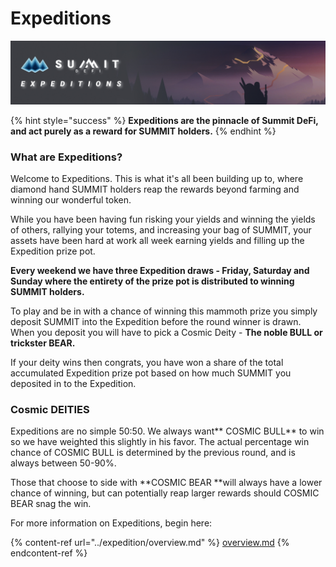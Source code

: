 # Expeditions

![](../.gitbook/assets/expeditions-overview-masthead.jpg)

{% hint style="success" %}
**Expeditions are the pinnacle of Summit DeFi, and act purely as a reward for SUMMIT holders.**
{% endhint %}

### What are Expeditions?

Welcome to Expeditions. This is what it's all been building up to, where diamond hand SUMMIT holders reap the rewards beyond farming and winning our wonderful token.

While you have been having fun risking your yields and winning the yields of others, rallying your totems, and increasing your bag of SUMMIT, your assets have been hard at work all week earning yields and filling up the Expedition prize pot.

**Every weekend we have three Expedition draws - Friday, Saturday and Sunday where the entirety of the prize pot is distributed to winning SUMMIT holders.**

To play and be in with a chance of winning this mammoth prize you simply deposit SUMMIT into the Expedition before the round winner is drawn. When you deposit you will have to pick a Cosmic Deity - **The noble BULL or trickster BEAR.**

If your deity wins then congrats, you have won a share of the total accumulated Expedition prize pot based on how much SUMMIT you deposited in to the Expedition.

### Cosmic DEITIES

Expeditions are no simple 50:50. We always want** COSMIC BULL** to win so we have weighted this slightly in his favor. The actual percentage win chance of COSMIC BULL is determined by the previous round, and is always between 50-90%.

Those that choose to side with **COSMIC BEAR **will always have a lower chance of winning, but can potentially reap larger rewards should COSMIC BEAR snag the win.



For more information on Expeditions, begin here:

{% content-ref url="../expedition/overview.md" %}
[overview.md](../expedition/overview.md)
{% endcontent-ref %}

